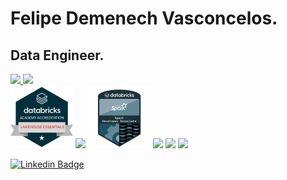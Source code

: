 # Felipe Demenech Vasconcelos.

## Data Engineer.


<div align="left">
  <a href="https://github.com/otacilio-psf">
  <img height="180em" src="https://github-readme-stats.vercel.app/api?username=felipedmnq&show_icons=true&theme=github_dark"/>
  <img height="180em" src="https://github-readme-stats.vercel.app/api/top-langs/?username=felipedmnq&layout=compact&langs_count=7&theme=github_dark"/>
</div>
  
<div align="left">
  <a href = "databricks lakehouse" target="_blank"><img height="100" src="https://github.com/felipedmnq/felipedmnq/blob/master/attach/databricks_fundamentals.png?raw=true" target="_blank"></a>
  <a href = "confluent kafka" target="_blank"><img height="100" src="https://miro.medium.com/max/800/0*53zG2vyo0yJuEpFr" target="_blank"></a>
  <a href = "databricks spark" target="_blank"><img height="100" src="https://github.com/felipedmnq/felipedmnq/blob/master/attach/165371601282.png" target="_blank"></a>
  <a href = "gcp cloud engineer" target="_blank"><img height="100" src="https://storage.googleapis.com/support-kms-prod/peBxWGahhr1QoF64AqSaoPaUfLrDjv0fN5Gh" target="_blank"></a>
  <a href = "gcp data engineer" target="_blank"><img height="100" src="https://arki1.com/wp-content/uploads/2020/02/certificate-data-engineer-google-cloud-150x150.png" target="_blank"></a>
  <a href = "aws cloud practioner" target="_blank"><img height="100" src="https://d1.awsstatic.com/training-and-certification/certification-badges/AWS-Certified-Cloud-Practitioner_badge.634f8a21af2e0e956ed8905a72366146ba22b74c.png" target="_blank"></a>
</div>

[![Linkedin Badge](https://img.shields.io/badge/-View&nbsp;profile&nbsp;on&nbsp;LinkedIn-blue?style=flat-square&logo=Linkedin&logoColor=white&link=https://www.linkedin.com/in/felipe-demenech/)](https://www.linkedin.com/in/felipe-demenech/)

